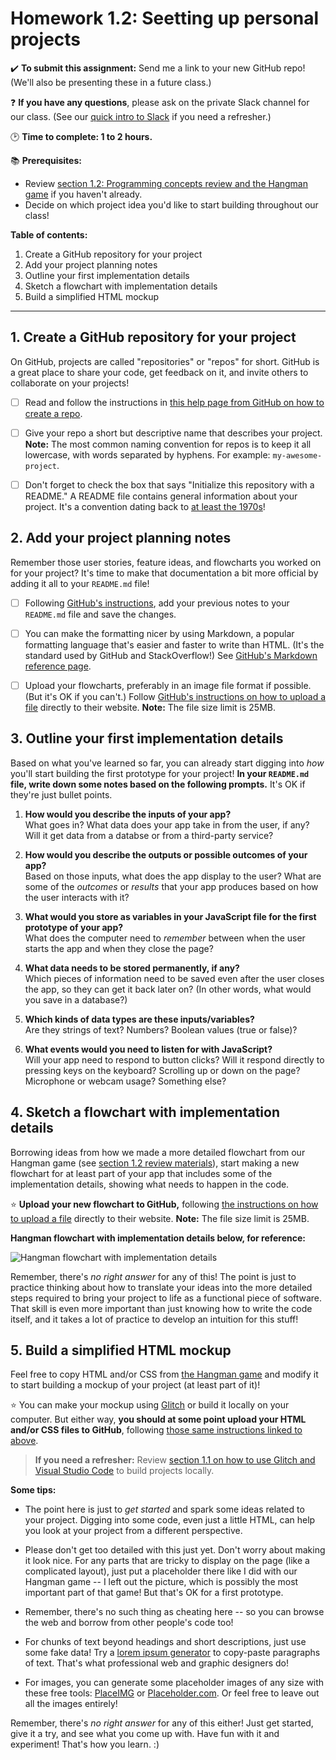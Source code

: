 # Homework 1.2: Seetting up personal projects

✔️ **To submit this assignment:** Send me a link to your new GitHub repo! (We'll also be presenting these in a future class.)

❓ **If you have any questions**, please ask on the private Slack channel for our class. (See our [quick intro to Slack](https://github.com/LearnTeachCode/intro-javascript-class/blob/master/week-1/1-1-initial-tools-intro.md#111-intro-to-slack) if you need a refresher.)

:clock2: **Time to complete: 1 to 2 hours.**

:books: **Prerequisites:**
  - Review [section 1.2: Programming concepts review and the Hangman game](https://github.com/LearnTeachCode/intro-javascript-class/blob/master/week-1/1-2-review-hangman-game.md) if you haven't already.
  - Decide on which project idea you'd like to start building throughout our class!

**Table of contents:**
  1. Create a GitHub repository for your project
  2. Add your project planning notes
  3. Outline your first implementation details
  4. Sketch a flowchart with implementation details
  5. Build a simplified HTML mockup

<hr/>
  
## 1. Create a GitHub repository for your project

On GitHub, projects are called "repositories" or "repos" for short. GitHub is a great place to share your code, get feedback on it, and invite others to collaborate on your projects!

  - [ ] Read and follow the instructions in [this help page from GitHub on how to create a repo](https://help.github.com/articles/create-a-repo/).

  - [ ] Give your repo a short but descriptive name that describes your project. **Note:** The most common naming convention for repos is to keep it all lowercase, with words separated by hyphens. For example: `my-awesome-project`.
  
  - [ ] Don't forget to check the box that says "Initialize this repository with a README." A README file contains general information about your project. It's a convention dating back to [at least the 1970s](https://en.wikipedia.org/wiki/README)!


## 2. Add your project planning notes

Remember those user stories, feature ideas, and flowcharts you worked on for your project? It's time to make that documentation a bit more official by adding it all to your `README.md` file!

  - [ ] Following [GitHub's instructions](https://help.github.com/articles/create-a-repo/#commit-your-first-change), add your previous notes to your `README.md` file and save the changes.

  - [ ] You can make the formatting nicer by using Markdown, a popular formatting language that's easier and faster to write than HTML. (It's the standard used by GitHub and StackOverflow!) See [GitHub's Markdown reference page](https://guides.github.com/features/mastering-markdown/).
  
  - [ ] Upload your flowcharts, preferably in an image file format if possible. (But it's OK if you can't.) Follow [GitHub's instructions on how to upload a file](https://help.github.com/articles/adding-a-file-to-a-repository/) directly to their website. **Note:** The file size limit is 25MB.


## 3. Outline your first implementation details

Based on what you've learned so far, you can already start digging into *how* you'll start building the first prototype for your project! **In your `README.md` file, write down some notes based on the following prompts.** It's OK if they're just bullet points.

  1. **How would you describe the inputs of your app?**
  <br/>What goes in? What data does your app take in from the user, if any? Will it get data from a databse or from a third-party service?
  
  2. **How would you describe the outputs or possible outcomes of your app?**
  <br/>Based on those inputs, what does the app display to the user? What are some of the *outcomes* or *results* that your app produces based on how the user interacts with it?
  
  3. **What would you store as variables in your JavaScript file for the first prototype of your app?**
  <br/>What does the computer need to *remember* between when the user starts the app and when they close the page?<br/>
  
  4. **What data needs to be stored permanently, if any?**
  <br/>Which pieces of information need to be saved even after the user closes the app, so they can get it back later on? (In other words, what would you save in a database?)
  
  5. **Which kinds of data types are these inputs/variables?**
  <br/>Are they strings of text? Numbers? Boolean values (true or false)?
  
  6. **What events would you need to listen for with JavaScript?**
  <br/>Will your app need to respond to button clicks? Will it respond directly to pressing keys on the keyboard? Scrolling up or down on the page? Microphone or webcam usage? Something else?


## 4. Sketch a flowchart with implementation details

Borrowing ideas from how we made a more detailed flowchart from our Hangman game (see [section 1.2 review materials](https://github.com/LearnTeachCode/intro-javascript-class/blob/master/week-1/1-2-review-hangman-game.md)), start making a new flowchart for at least part of your app that includes some of the implementation details, showing what needs to happen in the code.

:star: **Upload your new flowchart to GitHub,** following [the instructions on how to upload a file](https://help.github.com/articles/adding-a-file-to-a-repository/) directly to their website. **Note:** The file size limit is 25MB.

**Hangman flowchart with implementation details below, for reference:**

![Hangman flowchart with implementation details](https://raw.githubusercontent.com/LearnTeachCode/hangman-game/master/hangman-game-dev-1.png)

Remember, there's *no right answer* for any of this! The point is just to practice thinking about how to translate your ideas into the more detailed steps required to bring your project to life as a functional piece of software. That skill is even more important than just knowing how to write the code itself, and it takes a lot of practice to develop an intuition for this stuff!

## 5. Build a simplified HTML mockup

Feel free to copy HTML and/or CSS from [the Hangman game](https://github.com/LearnTeachCode/intro-javascript-class/blob/master/week-1/1-2-review-hangman-game.md) and modify it to start building a mockup of your project (at least part of it)!

:star: You can make your mockup using [Glitch](https://glitch.com/) or build it locally on your computer. But either way, **you should at some point upload your HTML and/or CSS files to GitHub**, following [those same instructions linked to above](https://help.github.com/articles/adding-a-file-to-a-repository/).

  > **If you need a refresher:** Review [section 1.1 on how to use Glitch and Visual Studio Code](https://github.com/LearnTeachCode/intro-javascript-class/blob/master/week-1/1-1-initial-tools-intro.md) to build projects locally.

**Some tips:**

  - The point here is just to *get started* and spark some ideas related to your project. Digging into some code, even just a little HTML, can help you look at your project from a different perspective.

  - Please don't get too detailed with this just yet. Don't worry about making it look nice. For any parts that are tricky to display on the page (like a complicated layout), just put a placeholder there like I did with our Hangman game -- I left out the picture, which is possibly the most important part of that game! But that's OK for a first prototype.
  
  - Remember, there's no such thing as cheating here -- so you can browse the web and borrow from other people's code too! 
  
  - For chunks of text beyond headings and short descriptions, just use some fake data! Try a [lorem ipsum generator](https://loremipsumgenerator.com/) to copy-paste paragraphs of text. That's what professional web and graphic designers do!
  
  - For images, you can generate some placeholder images of any size with these free tools: [PlaceIMG](https://placeimg.com/) or [Placeholder.com](https://placeholder.com/). Or feel free to leave out all the images entirely!

Remember, there's *no right answer* for any of this either! Just get started, give it a try, and see what you come up with. Have fun with it and experiment! That's how you learn. :)
